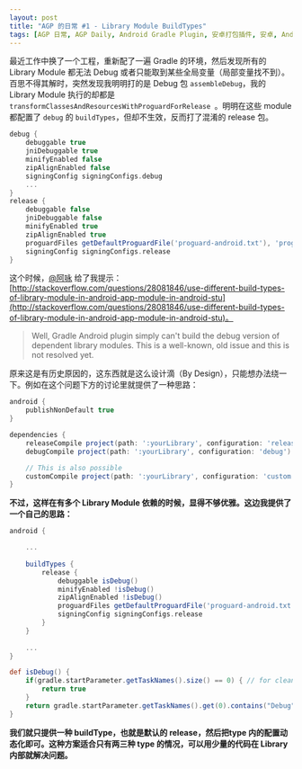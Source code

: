 ```yaml
---
layout: post
title: "AGP 的日常 #1 - Library Module BuildTypes"
tags: [AGP 日常, AGP Daily, Android Gradle Plugin, 安卓打包插件, 安卓, Android, 中文]
---
```


最近工作中换了一个工程，重新配了一遍 Gradle 的环境，然后发现所有的 Library Module 都无法 Debug 或者只能取到某些全局变量（局部变量找不到）。百思不得其解时，突然发现我明明打的是 Debug 包 `assembleDebug`，我的 Library Module 执行的却都是 `transformClassesAndResourcesWithProguardForRelease
`。明明在这些 module 都配置了 `debug` 的 `buildTypes`，但却不生效，反而打了混淆的 release 包。

<!-- more -->

``` gradle
debug {
    debuggable true
    jniDebuggable true
    minifyEnabled false
    zipAlignEnabled false
    signingConfig signingConfigs.debug
    ...
}
release { 
    debuggable false
    jniDebuggable false
    minifyEnabled true
    zipAlignEnabled true
    proguardFiles getDefaultProguardFile('proguard-android.txt'), 'proguard.cfg'
    signingConfig signingConfigs.release
}
```

这个时候，[@阿咏](https://github.com/lomanyong) 给了我提示：[http://stackoverflow.com/questions/28081846/use-different-build-types-of-library-module-in-android-app-module-in-android-stu](http://stackoverflow.com/questions/28081846/use-different-build-types-of-library-module-in-android-app-module-in-android-stu)。

> Well, Gradle Android plugin simply can't build the debug version of dependent library modules. This is a well-known, old issue and this is not resolved yet.

原来这是有历史原因的，这东西就是这么设计滴（By Design），只能想办法绕一下。例如在这个问题下方的讨论里就提供了一种思路：

``` gradle
android {
    publishNonDefault true
}

dependencies {
    releaseCompile project(path: ':yourLibrary', configuration: 'release')
    debugCompile project(path: ':yourLibrary', configuration: 'debug')

    // This is also possible
    customCompile project(path: ':yourLibrary', configuration: 'custom')
}
```

**不过，这样在有多个 Library Module 依赖的时候，显得不够优雅。这边我提供了一个自己的思路：**

``` gradle
android {

    ...
    
    buildTypes {
        release {
            debuggable isDebug()
            minifyEnabled !isDebug()
            zipAlignEnabled !isDebug()
            proguardFiles getDefaultProguardFile('proguard-android.txt'), '../tools/proguard.cfg'
            signingConfig signingConfigs.release
        }
    }
    
    ...
}

def isDebug() {
    if(gradle.startParameter.getTaskNames().size() == 0) { // for clean etc..
        return true
    }
    return gradle.startParameter.getTaskNames().get(0).contains("Debug")
}
```

**我们就只提供一种 buildType，也就是默认的 release，然后把type 内的配置动态化即可。这种方案适合只有两三种 type 的情况，可以用少量的代码在 Library 内部就解决问题。**


